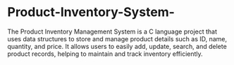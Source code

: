# Product-Inventory-System-
The Product Inventory Management System is a C language project that uses data structures to store and manage product details such as ID, name, quantity, and price. It allows users to easily add, update, search, and delete product records, helping to maintain and track inventory efficiently.
